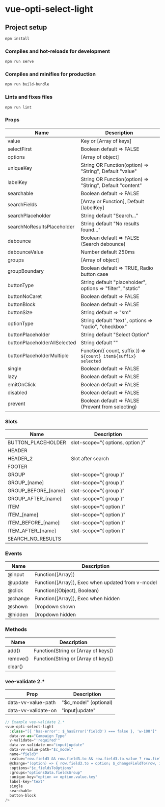 # vue-opti-select-light

## Project setup
```sh
npm install
```

### Compiles and hot-reloads for development
```sh
npm run serve
```

### Compiles and minifies for production
```sh
npm run build-bundle
```

### Lints and fixes files
```sh
npm run lint
```
### Props
| Name | Description |
| ------ | ------ |
| value | Key or [Array of keys] |
| selectFirst | Boolean default => FALSE |
| options | [Array of object] |
| uniqueKey | String OR Function(option) => "String", Default "value" |
| labelKey | String OR Function(option) => "String", Default "content" |
| searchable | Boolean default => FALSE |
| searchFields | [Array or Function],  Default [labelKey] |
| searchPlaceholder | String default "Search..." |
| searchNoResultsPlaceholder | String default "No results found..." |
| debounce | Boolean default => FALSE (Search debounce) |
| debounceValue | Number default 250ms |
| groups | [Array of object] |
| groupBoundary | Boolean default => TRUE, Radio button case |
| buttonType | String default "placeholder", options => "filter", "static" |
| buttonNoCaret | Boolean default => FALSE |
| buttonBlock | Boolean default => FALSE |
| buttonSize | String default => "sm" |
| optionType | String default "text", options => "radio", "checkbox" |
| buttonPlaceholder | String default "Select Option" |
| buttonPlaceholderAllSelected | String default "" |
| buttonPlaceholderMultiple | Function({ count, suffix })  => `${count} item${suffix} selected` |
| single | Boolean default => FALSE |
| lazy | Boolean default => FALSE |
| emitOnClick | Boolean default => FALSE |
| disabled | Boolean default => FALSE |
| prevent | Boolean default => FALSE (Prevent from selecting) |

### Slots
| Name | Description |
| ------ | ------ |
| BUTTON_PLACEHOLDER | slot-scope="{ options, option }" |
| HEADER | |
| HEADER_2 | Slot after search |
| FOOTER | |
| GROUP | slot-scope="{ group }" |
| GROUP_[name] | slot-scope="{ group }" |
| GROUP_BEFORE_[name] | slot-scope="{ group }" |
| GROUP_AFTER_[name] | slot-scope="{ group }" |
| ITEM | slot-scope="{ option }" |
| ITEM_[name] | slot-scope="{ option }" |
| ITEM_BEFORE_[name] | slot-scope="{ option }" |
| ITEM_AFTER_[name] | slot-scope="{ option }" |
| SEARCH_NO_RESULTS | |

### Events
| Name | Description |
| ------ | ------ |
| @input | Function([Array]) |
| @update | Function([Array]), Exec when updated from v-model |
| @click | Function({Object}, Boolean) |
| @change | Function([Array]), Exec when hidden |
| @shown | Dropdown shown |
| @hidden | Dropdown hidden |

### Methods
| Name | Description |
| ------ | ------ |
| add() | Function(String or [Array of keys]) |
| remove() | Function(String or [Array of keys]) |
| clear() | |

### vee-validate 2.*
| Prop | Description |
| ------ | ------ |
| data-vv-value-path | "$c_model" (optional)|
| data-vv-validate-on | "input\|update"|

```javascript
// Example vee-validate 2.*
<vue-opti-select-light
  :class="[{ 'has-error': $_hasError('field3') === false }, 'w-100']"
  data-vv-as="Campaign Type"
  v-validate="'required'"
  data-vv-validate-on="input|update"
  data-vv-value-path="$c_model"
  name="field3"
  :value="row.field3 && row.field3.to && row.field3.to.value ? row.field3.to.value.key : null"
  @change="(option) => { row.field3.to = option; $_changeFieldTo(row, item); }"
  :options="$c_fieldsToOptions"
  :groups="optionsData.fieldsGroup"
  :unique-key="option => option.value.key"
  label-key="text"
  single
  searchable
  button-block
/>
 ```